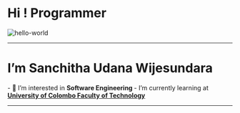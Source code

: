 <h1> Hi ! Programmer </h1>
 
 ![hello-world](https://user-images.githubusercontent.com/109952575/208308858-d8d0cfd8-702a-4136-8e9a-3052cccccb55.gif) <hr>

<h1>I’m <b>Sanchitha Udana Wijesundara</b></h1>
- 👀 I’m interested in <b>Software Engineering </b> 
- I’m currently learning at <b><a href=https://cmb.ac.lk/> University of Colombo Faculty of Technology</a></b><hr>



<!---
SanchithaUdana/SanchithaUdana is a ✨ special ✨ repository because its `README.md` (this file) appears on your GitHub profile.
You can click the Preview link to take a look at your changes.
--->
